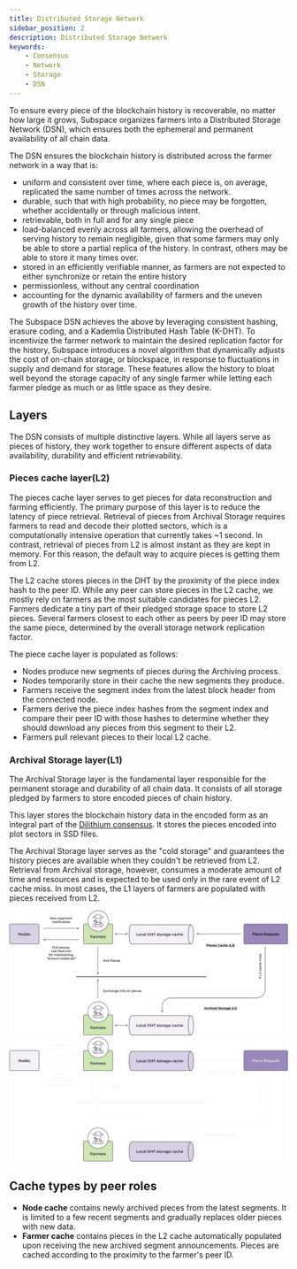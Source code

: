 ```yaml
---
title: Distributed Storage Network
sidebar_position: 2
description: Distributed Storage Network
keywords:
    - Consensus
    - Network
    - Storage
    - DSN
---
```

To ensure every piece of the blockchain history is recoverable, no matter how large it grows, Subspace organizes farmers into a Distributed Storage Network (DSN), which ensures both the ephemeral and permanent availability of all chain data.

The DSN ensures the blockchain history is distributed across the farmer network in a way that is:
- uniform and consistent over time, where each piece is, on average, replicated the same number of times across the network.
- durable, such that with high probability, no piece may be forgotten,
whether accidentally or through malicious intent. 
- retrievable, both in full and for any single piece
- load-balanced evenly across all farmers, allowing the overhead of serving history to remain negligible, given that some farmers may only be able to store a partial replica of the history. In contrast, others may be able to store it many times over.
- stored in an efficiently verifiable manner, as farmers are not expected to either synchronize or retain the entire history
- permissionless, without any central coordination
- accounting for the dynamic availability of farmers and the uneven growth of the history over time.

The Subspace DSN achieves the above by leveraging consistent hashing, erasure coding, and a Kademlia Distributed Hash Table (K-DHT). To incentivize the farmer network to maintain the desired replication factor for the history, Subspace introduces a novel algorithm that dynamically adjusts the cost of on-chain storage, or blockspace, in response to fluctuations in supply and demand for storage. These features allow the history to bloat well beyond the storage capacity of any single farmer while letting each farmer pledge as much or as little space as they desire. 

## Layers

The DSN consists of multiple distinctive layers. While all layers serve as pieces of history, they work together to ensure different aspects of data availability, durability and efficient retrievability.

### Pieces cache layer(L2)

The pieces cache layer serves to get pieces for data reconstruction and farming efficiently. The primary purpose of this layer is to reduce the latency of piece retrieval. Retrieval of pieces from Archival Storage requires farmers to read and decode their plotted sectors, which is a computationally intensive operation that currently takes ~1 second. In contrast, retrieval of pieces from L2 is almost instant as they are kept in memory. For this reason, the default way to acquire pieces is getting them from L2.

The L2 cache stores pieces in the DHT by the proximity of the piece index hash to the peer ID. While any peer can store pieces in the L2 cache, we mostly rely on farmers as the most suitable candidates for pieces L2. Farmers dedicate a tiny part of their pledged storage space to store L2 pieces. Several farmers closest to each other as peers by peer ID may store the same piece, determined by the overall storage network replication factor.

The piece cache layer is populated as follows:
- Nodes produce new segments of pieces during the Archiving process. 
- Nodes temporarily store in their cache the new segments they produce.
- Farmers receive the segment index from the latest block header from the connected node. 
- Farmers derive the piece index hashes from the segment index and compare their peer ID with those hashes to determine whether they should download any pieces from this segment to their L2. 
- Farmers pull relevant pieces to their local L2 cache.

### Archival Storage layer(L1)

The Archival Storage layer is the fundamental layer responsible for the permanent storage and durability of all chain data. It consists of all storage pledged by farmers to store encoded pieces of chain history.

This layer stores the blockchain history data in the encoded form as an integral part of the [Dilithium consensus](/docs/category/consensus). It stores the pieces encoded into plot sectors in SSD files. 

The Archival Storage layer serves as the "cold storage" and guarantees the history pieces are available when they couldn't be retrieved from L2. Retrieval from Archival storage, however, consumes a moderate amount of time and resources and is expected to be used only in the rare event of L2 cache miss. 
In most cases, the L1 layers of farmers are populated with pieces received from L2.

![DSNLayers](../../src/Images/DSN_Layers-light.svg#gh-light-mode-only)![DSNLayers](../../src/Images/DSN_Layers-dark.svg#gh-dark-mode-only)

## Cache types by peer roles

- **Node cache** contains newly archived pieces from the latest segments. It is limited to a few recent segments and gradually replaces older pieces with new data.
- **Farmer cache** contains pieces in the L2 cache automatically populated upon receiving the new archived segment announcements. Pieces are cached according to the proximity to the farmer's peer ID. 